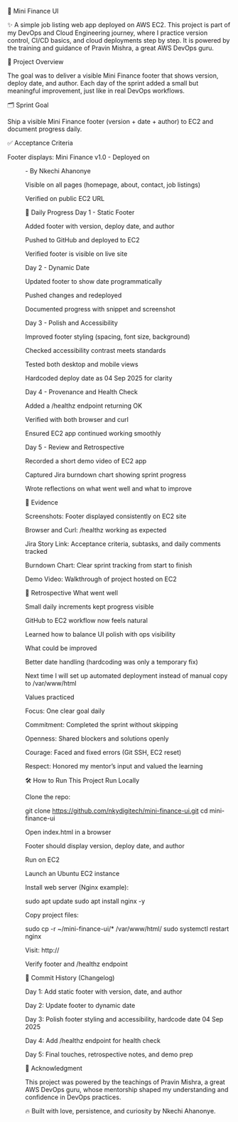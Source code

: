 📘 Mini Finance UI

✨ A simple job listing web app deployed on AWS EC2.
This project is part of my DevOps and Cloud Engineering journey, where I practice version control, CI/CD basics, and cloud deployments step by step. It is powered by the training and guidance of Pravin Mishra, a great AWS DevOps guru.

🚀 Project Overview

The goal was to deliver a visible Mini Finance footer that shows version, deploy date, and author. Each day of the sprint added a small but meaningful improvement, just like in real DevOps workflows.

🗂 Sprint Goal

Ship a visible Mini Finance footer (version + date + author) to EC2 and document progress daily.

✅ Acceptance Criteria

Footer displays: Mini Finance v1.0 - Deployed on <DD Mon YYYY> - By Nkechi Ahanonye

Visible on all pages (homepage, about, contact, job listings)

Verified on public EC2 URL

📅 Daily Progress
Day 1 - Static Footer

Added footer with version, deploy date, and author

Pushed to GitHub and deployed to EC2

Verified footer is visible on live site

Day 2 - Dynamic Date

Updated footer to show date programmatically

Pushed changes and redeployed

Documented progress with snippet and screenshot

Day 3 - Polish and Accessibility

Improved footer styling (spacing, font size, background)

Checked accessibility contrast meets standards

Tested both desktop and mobile views

Hardcoded deploy date as 04 Sep 2025 for clarity

Day 4 - Provenance and Health Check

Added a /healthz endpoint returning OK

Verified with both browser and curl

Ensured EC2 app continued working smoothly

Day 5 - Review and Retrospective

Recorded a short demo video of EC2 app

Captured Jira burndown chart showing sprint progress

Wrote reflections on what went well and what to improve

🔎 Evidence

Screenshots: Footer displayed consistently on EC2 site

Browser and Curl: /healthz working as expected

Jira Story Link: Acceptance criteria, subtasks, and daily comments tracked

Burndown Chart: Clear sprint tracking from start to finish

Demo Video: Walkthrough of project hosted on EC2

📖 Retrospective
What went well

Small daily increments kept progress visible

GitHub to EC2 workflow now feels natural

Learned how to balance UI polish with ops visibility

What could be improved

Better date handling (hardcoding was only a temporary fix)

Next time I will set up automated deployment instead of manual copy to /var/www/html

Values practiced

Focus: One clear goal daily

Commitment: Completed the sprint without skipping

Openness: Shared blockers and solutions openly

Courage: Faced and fixed errors (Git SSH, EC2 reset)

Respect: Honored my mentor’s input and valued the learning

🛠 How to Run This Project
Run Locally

Clone the repo:

git clone https://github.com/nkydigitech/mini-finance-ui.git
cd mini-finance-ui


Open index.html in a browser

Footer should display version, deploy date, and author

Run on EC2

Launch an Ubuntu EC2 instance

Install web server (Nginx example):

sudo apt update
sudo apt install nginx -y


Copy project files:

sudo cp -r ~/mini-finance-ui/* /var/www/html/
sudo systemctl restart nginx


Visit: http://<EC2-Public-IP>

Verify footer and /healthz endpoint

📜 Commit History (Changelog)

Day 1: Add static footer with version, date, and author

Day 2: Update footer to dynamic date

Day 3: Polish footer styling and accessibility, hardcode date 04 Sep 2025

Day 4: Add /healthz endpoint for health check

Day 5: Final touches, retrospective notes, and demo prep

🙏 Acknowledgment

This project was powered by the teachings of Pravin Mishra, a great AWS DevOps guru, whose mentorship shaped my understanding and confidence in DevOps practices.

🔥 Built with love, persistence, and curiosity by Nkechi Ahanonye.
